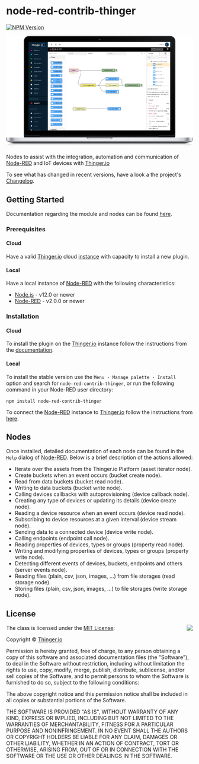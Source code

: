 # node-red-contrib-thinger

[![NPM Version](https://img.shields.io/static/v1?label=npm&message=v1.5.0&color=blue&style=flat)](https://www.npmjs.com/package/node-red-contrib-thinger)

![Node-RED and Thinger.io Integration](./images/laptop.png "Thinger.io web console with Node-RED plugin and ad-hoc nodes")


Nodes to assist with the integration, automation and communication of [Node-RED](https://nodered.org/) and IoT devices with [Thinger.io](https://thinger.io/)

To see what has changed in recent versions, have a look a the project's [Changelog](https://github.com/thinger-io/Node-RED/blob/master/CHANGELOG.md).

## Getting Started

Documentation regarding the module and nodes can be found [here](https://docs.thinger.io/plugins/node-red).

### Prerequisites

#### Cloud
Have a valid [Thinger.io](https://thinger.io/) cloud [instance](https://pricing.thinger.io/#!/cloud) with capacity to install a new plugin.

#### Local
Have a local instance of [Node-RED](https://nodered.org/) with the following characteristics:
- [Node.js](https://nodejs.org) - v12.0 or newer
- [Node-RED](https://NodeRED.org) - v2.0.0 or newer

### Installation

#### Cloud
To install the plugin on the [Thinger.io](https://thinger.io) instance follow the instructions from the [documentation](https://docs.thinger.io/plugins).

#### Local

To install the stable version use the `Menu - Manage palette - Install` 
option and search for `node-red-contrib-thinger`, or run the following 
command in your Node-RED user directory:

    npm install node-red-contrib-thinger

To connect the [Node-RED](https://NodeRED.org) instance to [Thinger.io](https://thinger.io) follow the instructions from [here](https://docs.thinger.io/plugins/node-red#starting-with-thinger-io-nodes).

## Nodes
Once installed, detailed documentation of each node can be found in the `Help` dialog of [Node-RED](https://NodeRED.org).
Below is a brief description of the actions allowed:
- Iterate over the assets from the Thinger.io Platform (asset iterator node).
- Create buckets when an event occurs (bucket create node).
- Read from data buckets (bucket read node).
- Writing to data buckets (bucket write node).
- Calling devices callbacks with autoprovisioning (device callback node).
- Creating any type of devices or updating its details (device create node).
- Reading a device resource when an event occurs (device read node).
- Subscribing to device resources at a given interval (device stream node).
- Sending data to a connected device (device write node).
- Calling endpoints (endpoint call node).
- Reading properties of devices, types or groups (property read node).
- Writing and modifying properties of devices, types or groups (property write node).
- Detecting different events of devices, buckets, endpoints and others (server events node).
- Reading files (plain, csv, json, images, ...) from file storages (read storage node).
- Storing files (plain, csv, json, images, ...) to file storages (write storage node).

## License

<img align="right" src="https://opensource.org/trademarks/opensource/OSI-Approved-License-100x137.png">

The class is licensed under the [MIT License](http://opensource.org/licenses/MIT):

Copyright &copy; [Thinger.io](http://thinger.io)

Permission is hereby granted, free of charge, to any person obtaining a copy of this software and associated documentation files (the "Software"), to deal in the Software without restriction, including without limitation the rights to use, copy, modify, merge, publish, distribute, sublicense, and/or sell copies of the Software, and to permit persons to whom the Software is furnished to do so, subject to the following conditions:

The above copyright notice and this permission notice shall be included in all copies or substantial portions of the Software.

THE SOFTWARE IS PROVIDED "AS IS", WITHOUT WARRANTY OF ANY KIND, EXPRESS OR IMPLIED, INCLUDING BUT NOT LIMITED TO THE WARRANTIES OF MERCHANTABILITY, FITNESS FOR A PARTICULAR PURPOSE AND NONINFRINGEMENT. IN NO EVENT SHALL THE AUTHORS OR COPYRIGHT HOLDERS BE LIABLE FOR ANY CLAIM, DAMAGES OR OTHER LIABILITY, WHETHER IN AN ACTION OF CONTRACT, TORT OR OTHERWISE, ARISING FROM, OUT OF OR IN CONNECTION WITH THE SOFTWARE OR THE USE OR OTHER DEALINGS IN THE SOFTWARE.

